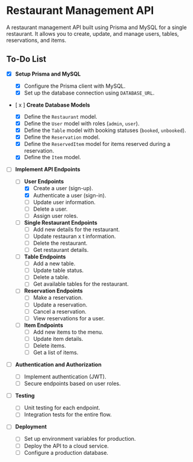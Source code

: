 # Restaurant Management API

A restaurant management API built using Prisma and MySQL for a single restaurant. It allows you to create, update, and manage users, tables, reservations, and items.

## To-Do List

- [x] **Setup Prisma and MySQL**

  - [x] Configure the Prisma client with MySQL.
  - [x] Set up the database connection using `DATABASE_URL`.

- [ x ] **Create Database Models**

  - [x] Define the `Restaurant` model.
  - [x] Define the `User` model with roles (`admin`, `user`).
  - [x] Define the `Table` model with booking statuses (`booked`, `unbooked`).
  - [x] Define the `Reservation` model.
  - [x] Define the `ReservedItem` model for items reserved during a reservation.
  - [x] Define the `Item` model.

- [ ] **Implement API Endpoints**

  - [ ] **User Endpoints**
    - [x] Create a user (sign-up).
    - [x] Authenticate a user (sign-in).
    - [ ] Update user information.
    - [ ] Delete a user.
    - [ ] Assign user roles.
  - [ ] **Single Restaurant Endpoints**
    - [ ] Add new details for the restaurant.
    - [ ] Update restauran x t information.
    - [ ] Delete the restaurant.
    - [ ] Get restaurant details.
  - [ ] **Table Endpoints**
    - [ ] Add a new table.
    - [ ] Update table status.
    - [ ] Delete a table.
    - [ ] Get available tables for the restaurant.
  - [ ] **Reservation Endpoints**
    - [ ] Make a reservation.
    - [ ] Update a reservation.
    - [ ] Cancel a reservation.
    - [ ] View reservations for a user.
  - [ ] **Item Endpoints**
    - [ ] Add new items to the menu.
    - [ ] Update item details.
    - [ ] Delete items.
    - [ ] Get a list of items.

- [ ] **Authentication and Authorization**

  - [ ] Implement authentication (JWT).
  - [ ] Secure endpoints based on user roles.

- [ ] **Testing**

  - [ ] Unit testing for each endpoint.
  - [ ] Integration tests for the entire flow.

- [ ] **Deployment**
  - [ ] Set up environment variables for production.
  - [ ] Deploy the API to a cloud service.
  - [ ] Configure a production database.
